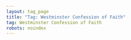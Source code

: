 ```yaml
---
layout: tag_page
title: "Tag: Westminster Confession of Faith"
tag: Westminster Confession of Faith
robots: noindex
---
```

